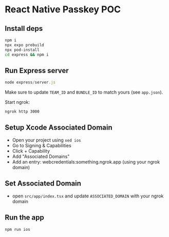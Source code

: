 # React Native Passkey POC

## Install deps

```bash
npm i
npx expo prebuild
npx pod-install
cd express && npm i
```

## Run Express server

```js
node express/server.js
```

Make sure to update `TEAM_ID` and `BUNDLE_ID` to match yours (see `app.json`).

Start ngrok:

```bash
ngrok http 3000
```

## Setup Xcode Associated Domain

- Open your project using `xed ios`
- Go to Signing & Capabilities
- Click + Capability
- Add "Associated Domains"
- Add an entry: webcredentials:something.ngrok.app (using your ngrok domain)

## Set Associated Domain

- open `src/app/index.tsx` and update `ASSOCIATED_DOMAIN` with your ngrok domain

## Run the app

```bash
npm run ios
```

